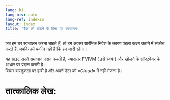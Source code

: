 ```yaml
---
lang: hi
lang-niv: auto
lang-ref: indekso
layout: index
title: 'बैंक को तोड़ने के बिना गृह स्वचालन'
---
```

जब हम घर स्वचालन करना चाहते हैं, तो हम अक्सर प्रारंभिक निवेश के कारण पहला कदम उठाने में संकोच करते हैं, जबकि हमें यकीन नहीं है कि हम जारी रहेगा। 

यह साइट सस्ते समाधान प्रदान करती है, ज्यादातर FVIVM   (  इसे स्वयं  )   और खोलने के सॉफ्टवेयर के आधार पर प्रदान करती है।  
 विचार वास्तुकला पर हावी है और अपने डेटा को   _«Cloud»_ में नहीं भेजना है।  


# तात्कालिक लेख:
